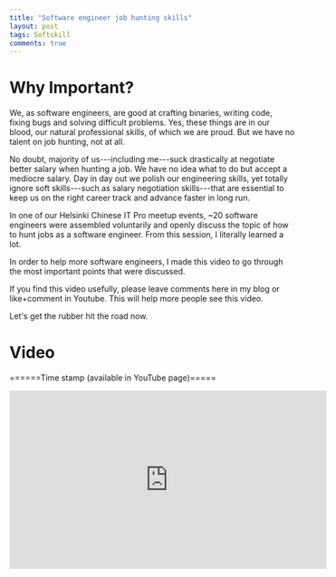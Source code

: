 ```yaml
---
title: "Software engineer job hunting skills"
layout: post
tags: Softskill
comments: true
---
```


# Why Important?

We, as software engineers, are good at crafting binaries, writing code, fixing bugs and solving difficult problems. Yes, these things are in our blood, our natural professional skills, of which we are proud. But we have no talent on job hunting, not at all.

No doubt, majority of us---including me---suck drastically at negotiate better salary when hunting a job. We have no idea what to do but accept a mediocre salary. Day in day out we polish our engineering skills, yet totally ignore soft skills---such as salary negotiation skills---that are essential to keep us on the right career track and advance faster in long run.

In one of our Helsinki Chinese IT Pro meetup events, ~20 software engineers were assembled voluntarily and openly discuss the topic of how to hunt jobs as a software engineer. From this session, I literally learned a lot.

In order to help more software engineers, I made this video to go through the most important points that were discussed.

If you find this video usefully, please leave comments here in my blog or like+comment in Youtube. This will help more people see this video.

Let's get the rubber hit the road now.

# Video

======Time stamp (available in YouTube page)=====

<iframe width="560" height="315" src="https://www.youtube.com/embed/YOrLArfD8pQ" frameborder="0" allow="autoplay; encrypted-media" allowfullscreen></iframe>



